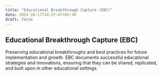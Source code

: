 ```yaml
---
title: "Educational Breakthrough Capture (EBC)"
date: 2024-10-17T14:37:47+05:30
draft: false
---
```


## Educational Breakthrough Capture (EBC)

Preserving educational breakthroughs and best practices for future implementation and growth. EBC documents successful educational strategies and innovations, ensuring that they can be shared, replicated, and built upon in other educational settings.
